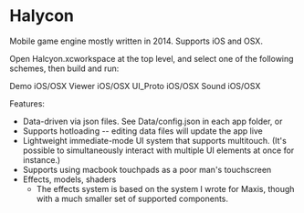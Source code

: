 Halycon
=======

Mobile game engine mostly written in 2014. Supports iOS and OSX.

Open Halcyon.xcworkspace at the top level, and select one of the following
schemes, then build and run:

  Demo iOS/OSX
  Viewer iOS/OSX
  UI_Proto iOS/OSX
  Sound iOS/OSX
  
Features:
- Data-driven via json files. See Data/config.json in each app folder, or
- Supports hotloading -- editing data files will update the app live
- Lightweight immediate-mode UI system that supports multitouch. (It's possible
  to simultaneously interact with multiple UI elements at once for instance.)
- Supports using macbook touchpads as a poor man's touchscreen
- Effects, models, shaders
  - The effects system is based on the system I wrote for Maxis, though
    with a much smaller set of supported components.

